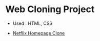 # Web Cloning Project

- Used : HTML, CSS

- [Netflix Homepage Clone]


[Netflix Homepage Clone]: https://github.com/echo153/web-cloning-netflix/blob/main/netflix.html
